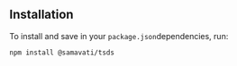 ## ****Installation****

To install and save in your `package.json`dependencies, run:

```bash
npm install @samavati/tsds
```